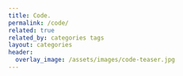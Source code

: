 ```yaml
---
title: Code.
permalink: /code/
related: true
related_by: categories tags
layout: categories
header:
  overlay_image: /assets/images/code-teaser.jpg
---
```


